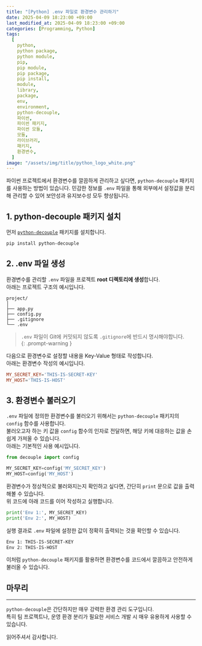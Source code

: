 ```yaml
---
title: "[Python] .env 파일로 환경변수 관리하기"
date: 2025-04-09 18:23:00 +09:00
last_modified_at: 2025-04-09 18:23:00 +09:00
categories: [Programming, Python]
tags:
  [
    python,
    python package,
    python module,
    pip,
    pip module,
    pip package,
    pip install,
    module,
    library,
    package,
    env,
    environment,
    python-decouple,
    파이썬,
    파이썬 패키지,
    파이썬 모듈,
    모듈,
    라이브러리,
    패키지,
    환경변수,
  ]
image: "/assets/img/title/python_logo_white.png"
---
```


파이썬 프로젝트에서 환경변수를 깔끔하게 관리하고 싶다면, `python-decouple` 패키지를 사용하는 방법이 있습니다. 민감한 정보를 `.env` 파일을 통해 외부에서 설정값을 분리해 관리할 수 있어 보안성과 유지보수성 모두 향상됩니다.  

## 1. python-decouple 패키지 설치
먼저 [`python-decouple`](https://pypi.org/project/python-decouple) 패키지를 설치합니다.  
```bash
pip install python-decouple
```

## 2. .env 파일 생성
환경변수를 관리할 `.env` 파일을 프로젝트 **root 디렉토리에 생성**합니다.  
아래는 프로젝트 구조의 예시입니다.  
```
project/
│
├── app.py
├── config.py
├── .gitignore
└── .env
```
> `.env` 파일이 Git에 커밋되지 않도록 `.gitignore`에 반드시 명시해야합니다.  
{: .prompt-warning }

다음으로 환경변수로 설정할 내용을 Key-Value 형태로 작성합니다.  
아래는 환경변수 작성의 예시입니다.  
```conf
MY_SECRET_KEY='THIS-IS-SECRET-KEY'
MY_HOST='THIS-IS-HOST'
```

## 3. 환경변수 불러오기
`.env` 파일에 정의한 환경변수를 불러오기 위해서는 `python-decouple` 패키지의 `config` 함수를 사용합니다.  
불러오고자 하는 키 값을 `config` 함수의 인자로 전달하면, 해당 키에 대응하는 값을 손쉽게 가져올 수 있습니다.  
아래는 기본적인 사용 예시입니다.  
```python
from decouple import config

MY_SECRET_KEY=config('MY_SECRET_KEY')
MY_HOST=config('MY_HOST')
```

환경변수가 정상적으로 불러와지는지 확인하고 싶다면, 간단히 `print` 문으로 값을 출력해볼 수 있습니다.  
위 코드에 아래 코드를 이어 작성하고 실행합니다.  
```python
print('Env 1:', MY_SECRET_KEY)
print('Env 2:', MY_HOST)
```
실행 결과로 `.env` 파일에 설정한 값이 정확히 출력되는 것을 확인할 수 있습니다.  
```bash
Env 1: THIS-IS-SECRET-KEY
Env 2: THIS-IS-HOST
```
이처럼 `python-decouple` 패키지를 활용하면 환경변수를 코드에서 깔끔하고 안전하게 불러올 수 있습니다.  

## 마무리
---
`python-decouple`은 간단하지만 매우 강력한 환경 관리 도구입니다.  
특히 팀 프로젝트나, 운영 환경 분리가 필요한 서비스 개발 시 매우 유용하게 사용할 수 있습니다.  

읽어주셔서 감사합니다.  
